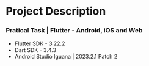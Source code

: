 # Project Description

### Pratical Task | Flutter - Android, iOS and Web
- Flutter SDK - 3.22.2
- Dart SDK - 3.4.3
- Android Studio Iguana | 2023.2.1 Patch 2
